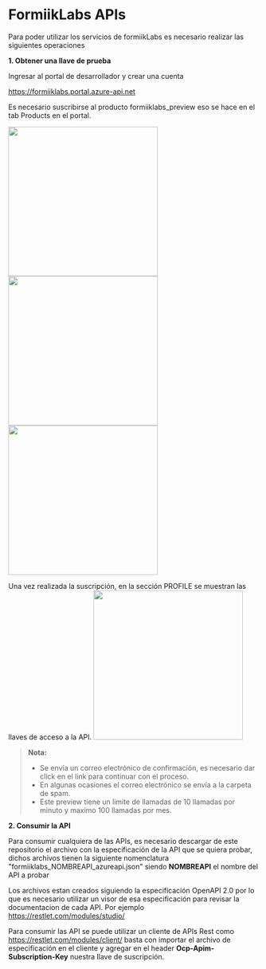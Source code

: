 FormiikLabs APIs
===================

Para poder utilizar los servicios de formiikLabs es necesario realizar las siguientes operaciones

**1. Obtener una llave de prueba**

Ingresar al portal de desarrollador y crear una cuenta

https://formiiklabs.portal.azure-api.net

Es necesario suscribirse al producto formiiklabs_preview eso se hace en el tab Products en el portal.

<img src="https://formiiklabsapi1964.blob.core.windows.net/formiiklabssamples/tab_productos.png" width="300">
<img src="https://formiiklabsapi1964.blob.core.windows.net/formiiklabssamples/suscripcion.png" width="300">
<img src="https://formiiklabsapi1964.blob.core.windows.net/formiiklabssamples/confirmacion.png" width="300">

Una vez realizada la suscripción, en la sección PROFILE se muestran las llaves de acceso a la API.
<img src="https://formiiklabsapi1964.blob.core.windows.net/formiiklabssamples/llaves.png" width="300">


> **Nota:**
> - Se envía un correo electrónico de confirmación, es necesario dar click en el link para continuar con el proceso.
>  - En algunas ocasiones el correo electrónico se envía a la carpeta de spam.
>  - Este preview tiene un limite de llamadas de 10 llamadas por minuto y maximo 100 llamadas por mes.


**2. Consumir la API**

Para consumir cualquiera de las APIs, es necesario descargar de este repositorio el archivo con la especificación de la API que se quiera probar, dichos archivos tienen la siguiente nomenclatura "formiiklabs_NOMBREAPI_azureapi.json" siendo **NOMBREAPI** el nombre del API a probar

Los archivos estan creados siguiendo la especificación OpenAPI 2.0 por lo que es necesario utilizar un visor de esa especificación para revisar la documentacion de cada API. Por ejemplo https://restlet.com/modules/studio/

Para consumir las API se puede utilizar un cliente de APIs Rest como https://restlet.com/modules/client/ 
basta con importar el archivo de especificación en el cliente y agregar en el header **Ocp-Apim-Subscription-Key** nuestra llave de suscripción.
